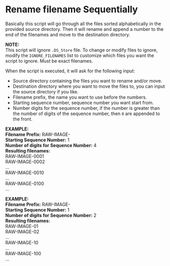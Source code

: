 Rename filename Sequentially
============================

Basically this script will go through all the files sorted alphabetically
in the provided source directory. Then it will rename and append a 
number to the end of the filenames and move to the destination
directory.

**NOTE:**  
This script will ignore ```.DS_Store``` file. To change or modify files
to ignore, modify the ```IGNORE_FILENAMES``` list to customize which files
you want the script to ignore. Must be exact filenames.  

When the script is executed, it will ask for the following input:  
* Source directory containing the files you want to rename and/or move.  
* Destination directory where you want to move the files to, you can
input the source directory if you like.  
* Filename prefix, the name you want to use before the numbers.
* Starting sequence number, sequence number you want start from.
* Number digits for the sequence number, if the number is greater than
the number of digits of the sequence number, then ```0``` are appended to
the front.

**EXAMPLE:**  
**Filename Prefix:** RAW-IMAGE-  
**Starting Sequence Number:** 1  
**Number of digits for Sequence Number:** 4  
**Resulting filenames:**  
RAW-IMAGE-0001  
RAW-IMAGE-0002  
...  
RAW-IMAGE-0010  
...  
RAW-IMAGE-0100  
...  

**EXAMPLE:**  
**Filename Prefix:** RAW-IMAGE-  
**Starting Sequence Number:** 1  
**Number of digits for Sequence Number:** 2  
**Resulting filenames:**  
RAW-IMAGE-01  
RAW-IMAGE-02  
...  
RAW-IMAGE-10  
...  
RAW-IMAGE-100  
...  
